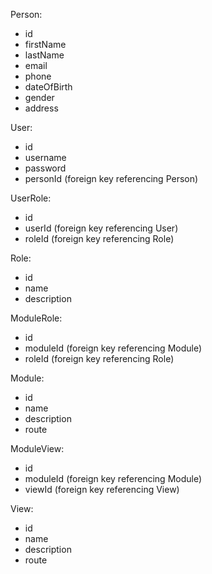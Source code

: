 Person:
- id
- firstName
- lastName
- email
- phone
- dateOfBirth
- gender
- address

User:
- id
- username
- password
- personId (foreign key referencing Person)

UserRole:
- id
- userId (foreign key referencing User)
- roleId (foreign key referencing Role)

Role:
- id
- name
- description

ModuleRole:
- id
- moduleId (foreign key referencing Module)
- roleId (foreign key referencing Role)

Module:
- id
- name
- description
- route

ModuleView:
- id
- moduleId (foreign key referencing Module)
- viewId (foreign key referencing View)

View:
- id
- name
- description
- route